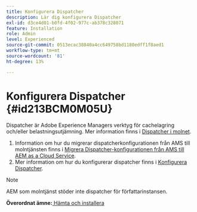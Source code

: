 ```yaml
---
title: Konfigurera Dispatcher
description: Lär dig konfigurera Dispatcher
exl-id: d3ce4d01-b0fd-4f02-977c-ab378c328071
feature: Installation
role: Admin
level: Experienced
source-git-commit: 0513ecac38840a4cc649758bd1180edff1f8aed1
workflow-type: tm+mt
source-wordcount: '81'
ht-degree: 13%

---
```


# Konfigurera Dispatcher {#id213BCM0M05U}

Dispatcher är Adobe Experience Managers verktyg för cachelagring och/eller belastningsutjämning. Mer information finns i [Dispatcher i molnet](https://experienceleague.adobe.com/docs/experience-manager-cloud-service/implementing/content-delivery/disp-overview.html?lang=en).

1. Information om hur du migrerar dispatcherkonfigurationen från AMS till molntjänsten finns i [Migrera Dispatcher-konfigurationen från AMS till AEM as a Cloud Service](https://experienceleague.adobe.com/docs/experience-manager-cloud-service/implementing/content-delivery/ams-aem.html?lang=en).
1. Mer information om hur du konfigurerar dispatcher finns i [Konfigurera Dispatcher](https://experienceleague.adobe.com/docs/experience-manager-dispatcher/using/configuring/dispatcher-configuration.html?lang=en).

>[!NOTE]
>
> AEM som molntjänst stöder inte dispatcher för författarinstansen.

**Överordnat ämne:**[ Hämta och installera](download-install.md)
